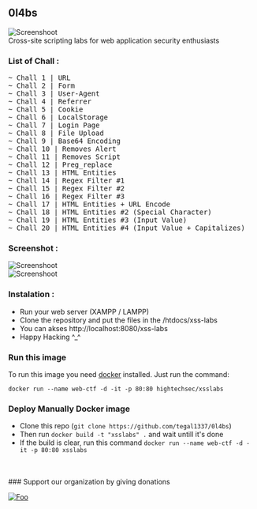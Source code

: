 
## 0l4bs

![Screenshoot](img/xl4bs.png)
<br>
Cross-site scripting labs for web application security enthusiasts

### List of Chall :
<pre>
~ Chall 1 | URL
~ Chall 2 | Form
~ Chall 3 | User-Agent
~ Chall 4 | Referrer
~ Chall 5 | Cookie
~ Chall 6 | LocalStorage
~ Chall 7 | Login Page
~ Chall 8 | File Upload
~ Chall 9 | Base64 Encoding
~ Chall 10 | Removes Alert
~ Chall 11 | Removes Script
~ Chall 12 | Preg_replace
~ Chall 13 | HTML Entities
~ Chall 14 | Regex Filter #1
~ Chall 15 | Regex Filter #2
~ Chall 16 | Regex Filter #3
~ Chall 17 | HTML Entities + URL Encode
~ Chall 18 | HTML Entities #2 (Special Character)
~ Chall 19 | HTML Entities #3 (Input Value)
~ Chall 20 | HTML Entities #4 (Input Value + Capitalizes)
</pre>

### Screenshot :
![Screenshoot](img/screenshoot-xl4bs.png)<br>
![Screenshoot](img/screenshoot-xl4bs-2.png)

### Instalation :
<ul>
  <li>Run your web server (XAMPP / LAMPP)</li>
  <li>Clone the repository and put the files in the /htdocs/xss-labs</li>
  <li>You can akses http://localhost:8080/xss-labs</li>
  <li>Happy Hacking ^_^</li>
</ul>

### Run this image

To run this image you need [docker](http://docker.com) installed. Just run the command:

    docker run --name web-ctf -d -it -p 80:80 hightechsec/xsslabs
### Deploy Manually Docker image

- Clone this repo (`git clone https://github.com/tegal1337/0l4bs`)
- Then run `docker build -t "xsslabs" .` and wait untill it's done 
- If the build is clear, run this command `docker run --name web-ctf -d -it -p 80:80 xsslabs`

<br>
<br>
### Support our organization by giving donations

[![Foo](https://www.paypalobjects.com/en_US/i/btn/btn_donate_LG.gif)](https://paypal.me/dalpan)
  
